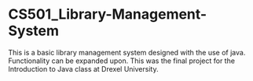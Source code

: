 # CS501_Library-Management-System

This is a basic library management system designed with the use of java. Functionality can be expanded upon. This was the final project for the Introduction to Java class at Drexel University. 
